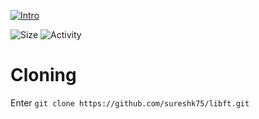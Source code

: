 [![Intro](https://img.shields.io/badge/Cursus-libft-success?style=for-the-badge&logo=42)](https://github.com/sureshk75/42ProjectFiles/blob/main/Libft.pdf)
 
![Size](https://img.shields.io/github/languages/code-size/sureshk75/libft?style=flat-square&label=Size)
![Activity](https://img.shields.io/github/last-commit/sureshk75/libft?style=flat-square&color=orange&label=Last%20Commit)

# Cloning
Enter `git clone https://github.com/sureshk75/libft.git`
